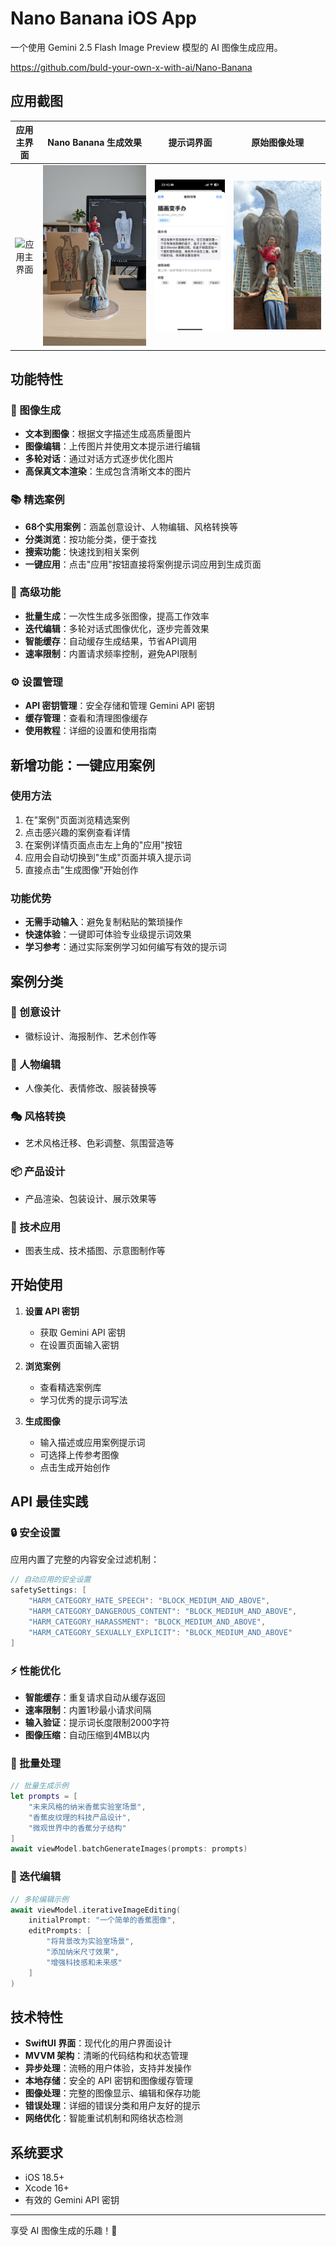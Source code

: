 # Nano Banana iOS App

一个使用 Gemini 2.5 Flash Image Preview 模型的 AI 图像生成应用。

https://github.com/buld-your-own-x-with-ai/Nano-Banana

## 应用截图

| 应用主界面 | Nano Banana 生成效果 | 提示词界面 | 原始图像处理 |
|:---:|:---:|:---:|:---:|
| ![应用主界面](Screenshots/App.png) | ![Nano Banana 生成效果](Screenshots/NanaBanana.png) | ![提示词界面](Screenshots/Pormpt.png) | ![原始图像处理](Screenshots/Origin.jpg) |



## 功能特性

### 🎨 图像生成
- **文本到图像**：根据文字描述生成高质量图片
- **图像编辑**：上传图片并使用文本提示进行编辑
- **多轮对话**：通过对话方式逐步优化图片
- **高保真文本渲染**：生成包含清晰文本的图片

### 📚 精选案例
- **68个实用案例**：涵盖创意设计、人物编辑、风格转换等
- **分类浏览**：按功能分类，便于查找
- **搜索功能**：快速找到相关案例
- **一键应用**：点击"应用"按钮直接将案例提示词应用到生成页面

### 🚀 高级功能
- **批量生成**：一次性生成多张图像，提高工作效率
- **迭代编辑**：多轮对话式图像优化，逐步完善效果
- **智能缓存**：自动缓存生成结果，节省API调用
- **速率限制**：内置请求频率控制，避免API限制

### ⚙️ 设置管理
- **API 密钥管理**：安全存储和管理 Gemini API 密钥
- **缓存管理**：查看和清理图像缓存
- **使用教程**：详细的设置和使用指南

## 新增功能：一键应用案例

### 使用方法
1. 在"案例"页面浏览精选案例
2. 点击感兴趣的案例查看详情
3. 在案例详情页面点击左上角的"应用"按钮
4. 应用会自动切换到"生成"页面并填入提示词
5. 直接点击"生成图像"开始创作

### 功能优势
- **无需手动输入**：避免复制粘贴的繁琐操作
- **快速体验**：一键即可体验专业级提示词效果
- **学习参考**：通过实际案例学习如何编写有效的提示词

## 案例分类

### 🎨 创意设计
- 徽标设计、海报制作、艺术创作等

### 👤 人物编辑
- 人像美化、表情修改、服装替换等

### 🎭 风格转换
- 艺术风格迁移、色彩调整、氛围营造等

### 📦 产品设计
- 产品渲染、包装设计、展示效果等

### 🔧 技术应用
- 图表生成、技术插图、示意图制作等

## 开始使用

1. **设置 API 密钥**
   - 获取 Gemini API 密钥
   - 在设置页面输入密钥

2. **浏览案例**
   - 查看精选案例库
   - 学习优秀的提示词写法

3. **生成图像**
   - 输入描述或应用案例提示词
   - 可选择上传参考图像
   - 点击生成开始创作

## API 最佳实践

### 🔒 安全设置
应用内置了完整的内容安全过滤机制：
```swift
// 自动应用的安全设置
safetySettings: [
    "HARM_CATEGORY_HATE_SPEECH": "BLOCK_MEDIUM_AND_ABOVE",
    "HARM_CATEGORY_DANGEROUS_CONTENT": "BLOCK_MEDIUM_AND_ABOVE",
    "HARM_CATEGORY_HARASSMENT": "BLOCK_MEDIUM_AND_ABOVE",
    "HARM_CATEGORY_SEXUALLY_EXPLICIT": "BLOCK_MEDIUM_AND_ABOVE"
]
```

### ⚡ 性能优化
- **智能缓存**：重复请求自动从缓存返回
- **速率限制**：内置1秒最小请求间隔
- **输入验证**：提示词长度限制2000字符
- **图像压缩**：自动压缩到4MB以内

### 🔄 批量处理
```swift
// 批量生成示例
let prompts = [
    "未来风格的纳米香蕉实验室场景",
    "香蕉皮纹理的科技产品设计",
    "微观世界中的香蕉分子结构"
]
await viewModel.batchGenerateImages(prompts: prompts)
```

### 🎯 迭代编辑
```swift
// 多轮编辑示例
await viewModel.iterativeImageEditing(
    initialPrompt: "一个简单的香蕉图像",
    editPrompts: [
        "将背景改为实验室场景",
        "添加纳米尺寸效果",
        "增强科技感和未来感"
    ]
)
```

## 技术特性

- **SwiftUI 界面**：现代化的用户界面设计
- **MVVM 架构**：清晰的代码结构和状态管理
- **异步处理**：流畅的用户体验，支持并发操作
- **本地存储**：安全的 API 密钥和图像缓存管理
- **图像处理**：完整的图像显示、编辑和保存功能
- **错误处理**：详细的错误分类和用户友好的提示
- **网络优化**：智能重试机制和网络状态检测

## 系统要求

- iOS 18.5+
- Xcode 16+
- 有效的 Gemini API 密钥

---

享受 AI 图像生成的乐趣！🎉